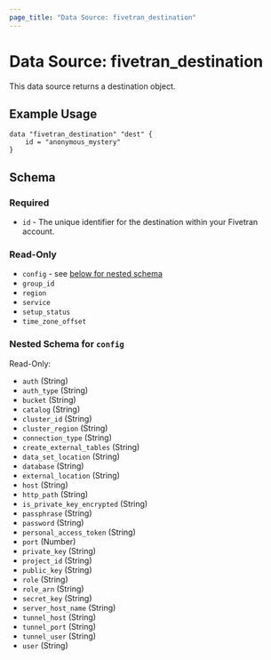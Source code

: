 ```yaml
---
page_title: "Data Source: fivetran_destination"
---
```


# Data Source: fivetran_destination

This data source returns a destination object.

## Example Usage

```hcl
data "fivetran_destination" "dest" {
    id = "anonymous_mystery"
}
```

## Schema

### Required

- `id` - The unique identifier for the destination within your Fivetran account.

### Read-Only

- `config` - see [below for nested schema](#nestedatt--config)
- `group_id` 
- `region` 
- `service` 
- `setup_status` 
- `time_zone_offset` 

<a id="nestedatt--config"></a>
### Nested Schema for `config`

Read-Only:

- `auth` (String)
- `auth_type` (String)
- `bucket` (String)
- `catalog` (String)
- `cluster_id` (String)
- `cluster_region` (String)
- `connection_type` (String)
- `create_external_tables` (String)
- `data_set_location` (String)
- `database` (String)
- `external_location` (String)
- `host` (String)
- `http_path` (String)
- `is_private_key_encrypted` (String)
- `passphrase` (String)
- `password` (String)
- `personal_access_token` (String)
- `port` (Number)
- `private_key` (String)
- `project_id` (String)
- `public_key` (String)
- `role` (String)
- `role_arn` (String)
- `secret_key` (String)
- `server_host_name` (String)
- `tunnel_host` (String)
- `tunnel_port` (String)
- `tunnel_user` (String)
- `user` (String)


